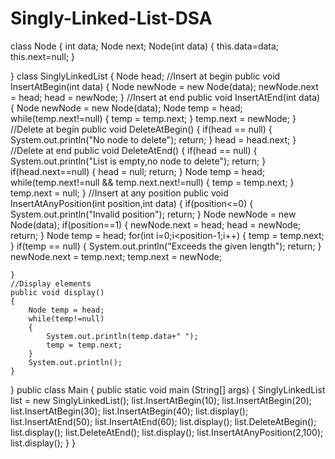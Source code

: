 # Singly-Linked-List-DSA
class Node
{
    int data;
    Node next;
    Node(int data)
    {
        this.data=data;
        this.next=null;
    }
    
}
class SinglyLinkedList
{
    Node head;
    //Insert at begin
    public void InsertAtBegin(int data)
    {
        Node newNode = new Node(data);
        newNode.next = head;
        head = newNode;
    }
    //Insert at end
    public void InsertAtEnd(int data)
    {
        Node newNode = new Node(data);
        Node temp = head;
        while(temp.next!=null)
        {
            temp = temp.next;
        }
        temp.next = newNode;
    }
    //Delete at begin
    public void DeleteAtBegin()
    {
        if(head == null)
        {
            System.out.println("No node to delete");
            return;
        }
        head = head.next;
    }
    //Delete at end
    public void DeleteAtEnd()
    {
        if(head == null)
        {
            System.out.println("List is empty,no node to delete");
            return;
        }
        if(head.next==null)
        {
            head = null;
            return;
        }
        Node temp = head;
        while(temp.next!=null && temp.next.next!=null)
        {
            temp = temp.next;
        }
        temp.next = null;
    }
    //Insert at any position
    public void InsertAtAnyPosition(int position,int data)
    {
        if(position<=0)
        {
            System.out.println("Invalid position");
            return;
        }
        Node newNode = new Node(data);
        if(position==1)
        {
            newNode.next = head;
            head = newNode;
            return;
        }
        Node temp = head;
        for(int i=0;i<position-1;i++)
        {
            temp = temp.next;
        }
        if(temp == null)
        {
            System.out.println("Exceeds the given length");
            return;
        }
        newNode.next = temp.next;
        temp.next = newNode;
        
    }
    //Display elements
    public void display()
    {
        Node temp = head;
        while(temp!=null)
        {
            System.out.println(temp.data+" ");
            temp = temp.next;
        }
        System.out.println();
    }
}
public class Main
{
public static void main (String[] args)
{
    SinglyLinkedList list = new SinglyLinkedList();
    list.InsertAtBegin(10);
    list.InsertAtBegin(20);
    list.InsertAtBegin(30);
    list.InsertAtBegin(40);
    list.display();
    list.InsertAtEnd(50);
    list.InsertAtEnd(60);
    list.display();
    list.DeleteAtBegin();
    list.display();
    list.DeleteAtEnd();
    list.display();
    list.InsertAtAnyPosition(2,100);
    list.display();
}
}

